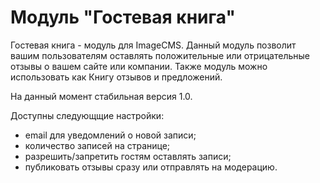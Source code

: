 Модуль "Гостевая книга"
=================

Гостевая книга - модуль для ImageCMS. Данный модуль позволит вашим пользователям оставлять положительные или отрицательные отзывы о вашем сайте или компании.
Также модуль можно использовать как Книгу отзывов и предложений.

На данный момент стабильная версия 1.0.

Доступны следующщие настройки:
 - email для уведомлений о новой записи;
 - количество записей на странице;
 - разрешить/запретить гостям оставлять записи;
 - публиковать отзывы сразу или отправлять на модерацию.

